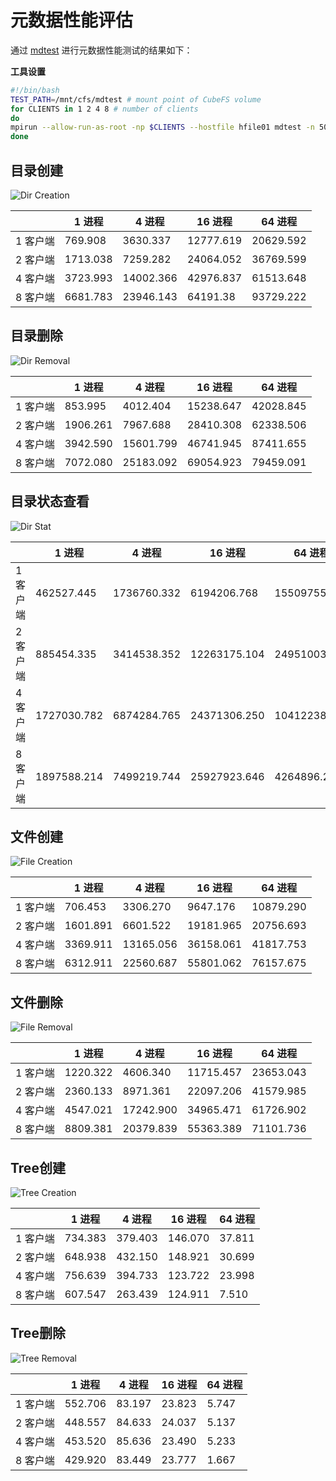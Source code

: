 # 元数据性能评估

通过 [mdtest](https://github.com/LLNL/mdtest)
进行元数据性能测试的结果如下：

**工具设置**

``` bash
#!/bin/bash
TEST_PATH=/mnt/cfs/mdtest # mount point of CubeFS volume
for CLIENTS in 1 2 4 8 # number of clients
do
mpirun --allow-run-as-root -np $CLIENTS --hostfile hfile01 mdtest -n 5000 -u -z 2 -i 3 -d $TEST_PATH;
done
```

## 目录创建

![Dir Creation](./pic/cfs-mdtest-dir-creation.png)

|          | 1 进程   | 4 进程    | 16 进程   | 64 进程   |
|----------|----------|-----------|-----------|-----------|
| 1 客户端 | 769.908  | 3630.337  | 12777.619 | 20629.592 |
| 2 客户端 | 1713.038 | 7259.282  | 24064.052 | 36769.599 |
| 4 客户端 | 3723.993 | 14002.366 | 42976.837 | 61513.648 |
| 8 客户端 | 6681.783 | 23946.143 | 64191.38  | 93729.222 |

## 目录删除

![Dir Removal](./pic/cfs-mdtest-dir-removal.png)

|          | 1 进程   | 4 进程    | 16 进程   | 64 进程   |
|----------|----------|-----------|-----------|-----------|
| 1 客户端 | 853.995  | 4012.404  | 15238.647 | 42028.845 |
| 2 客户端 | 1906.261 | 7967.688  | 28410.308 | 62338.506 |
| 4 客户端 | 3942.590 | 15601.799 | 46741.945 | 87411.655 |
| 8 客户端 | 7072.080 | 25183.092 | 69054.923 | 79459.091 |

## 目录状态查看

![Dir Stat](./pic/cfs-mdtest-dir-stat.png)

|          | 1 进程      | 4 进程      | 16 进程      | 64 进程      |
|----------|-------------|-------------|--------------|--------------|
| 1 客户端 | 462527.445  | 1736760.332 | 6194206.768  | 15509755.836 |
| 2 客户端 | 885454.335  | 3414538.352 | 12263175.104 | 24951003.498 |
| 4 客户端 | 1727030.782 | 6874284.765 | 24371306.250 | 10412238.894 |
| 8 客户端 | 1897588.214 | 7499219.744 | 25927923.646 | 4264896.279  |

## 文件创建

![File Creation](./pic/cfs-mdtest-file-creation.png)

|          | 1 进程   | 4 进程    | 16 进程   | 64 进程   |
|----------|----------|-----------|-----------|-----------|
| 1 客户端 | 706.453  | 3306.270  | 9647.176  | 10879.290 |
| 2 客户端 | 1601.891 | 6601.522  | 19181.965 | 20756.693 |
| 4 客户端 | 3369.911 | 13165.056 | 36158.061 | 41817.753 |
| 8 客户端 | 6312.911 | 22560.687 | 55801.062 | 76157.675 |

## 文件删除

![File Removal](./pic/cfs-mdtest-file-removal.png)

|          | 1 进程   | 4 进程    | 16 进程   | 64 进程   |
|----------|----------|-----------|-----------|-----------|
| 1 客户端 | 1220.322 | 4606.340  | 11715.457 | 23653.043 |
| 2 客户端 | 2360.133 | 8971.361  | 22097.206 | 41579.985 |
| 4 客户端 | 4547.021 | 17242.900 | 34965.471 | 61726.902 |
| 8 客户端 | 8809.381 | 20379.839 | 55363.389 | 71101.736 |

## Tree创建

![Tree Creation](./pic/cfs-mdtest-tree-creation.png)

|          | 1 进程  | 4 进程  | 16 进程 | 64 进程 |
|----------|---------|---------|---------|---------|
| 1 客户端 | 734.383 | 379.403 | 146.070 | 37.811  |
| 2 客户端 | 648.938 | 432.150 | 148.921 | 30.699  |
| 4 客户端 | 756.639 | 394.733 | 123.722 | 23.998  |
| 8 客户端 | 607.547 | 263.439 | 124.911 | 7.510   |

## Tree删除

![Tree Removal](./pic/cfs-mdtest-tree-removal.png)

|          | 1 进程  | 4 进程 | 16 进程 | 64 进程 |
|----------|---------|--------|---------|---------|
| 1 客户端 | 552.706 | 83.197 | 23.823  | 5.747   |
| 2 客户端 | 448.557 | 84.633 | 24.037  | 5.137   |
| 4 客户端 | 453.520 | 85.636 | 23.490  | 5.233   |
| 8 客户端 | 429.920 | 83.449 | 23.777  | 1.667   |